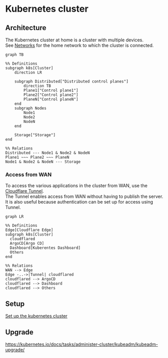 # Kubernetes cluster

## Architecture

The Kubernetes cluster at home is a cluster with multiple devices.    
See [Networks](/docs/networks/index.md) for the home network to which the cluster is connected.

```mermaid
graph TB

%% Definitions
subgraph k8s[Cluster]
    direction LR

    subgraph Distributed["Distributed control planes"]
        direction TB
        Plane1["Control plane1"]
        Plane2["Control plane2"]
        PlaneN["Control planeN"]
    end
    subgraph Nodes
        Node1
        Node2
        NodeN
    end
    
    Storage["Storage"]
end

%% Relations
Distributed --- Node1 & Node2 & NodeN
Plane1 ~~~ Plane2 ~~~ PlaneN
Node1 & Node2 & NodeN --- Storage
```

### Access from WAN

To access the various applications in the cluster from WAN, use the [Cloudflare Tunnel](https://www.cloudflare.com/products/tunnel/).  
The Tunnel enables access from WAN without having to publish the server.  
It is also useful because authentication can be set up for access using Tunnel.

```mermaid
graph LR

%% Definitions
Edge[Cloudflare Edge]
subgraph k8s[Cluster]
  cloudflared
  ArgoCD[Argo CD]
  Dashboard[Kuberentes Dashboard]
  Others
end

%% Relations
WAN --> Edge
Edge -..->|Tunnel| cloudflared
cloudflared --> ArgoCD
cloudflared --> Dashboard
cloudflared --> Others
```

## Setup

[Set up the kubernetes cluster](/docs/kubernetes/setup.md)

## Upgrade

https://kubernetes.io/docs/tasks/administer-cluster/kubeadm/kubeadm-upgrade/
